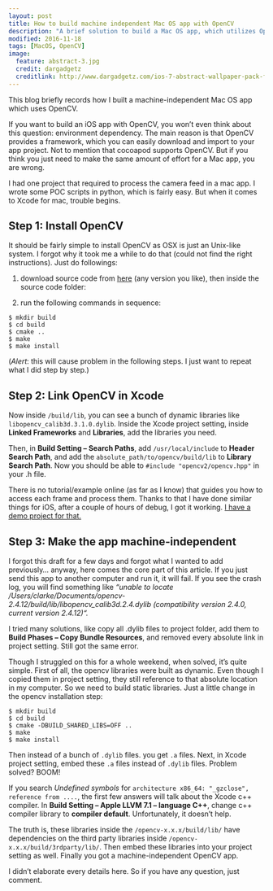 ```yaml
---
layout: post
title: How to build machine independent Mac OS app with OpenCV
description: "A brief solution to build a Mac OS app, which utilizes OpenCV, that can run in any machine."
modified: 2016-11-18
tags: [MacOS, OpenCV]
image:
  feature: abstract-3.jpg
  credit: dargadgetz
  creditlink: http://www.dargadgetz.com/ios-7-abstract-wallpaper-pack-for-iphone-5-and-ipod-touch-retina/
---
```


This blog briefly records how I built a machine-independent Mac OS app which uses OpenCV.

If you want to build an iOS app with OpenCV, you won’t even think about this question: environment dependency. The main reason is that OpenCV provides a framework, which you can easily download and import to your app project. Not to mention that cocoapod supports OpenCV. But if you think you just need to make the same amount of effort for a Mac app, you are wrong.

I had one project that required to process the camera feed in a mac app. I wrote some POC scripts in python, which is fairly easy. But when it comes to Xcode for mac, trouble begins.


## Step 1: Install OpenCV

It should be fairly simple to install OpenCV as OSX is just an Unix-like system. I forgot why it took me a while to do that (could not find the right instructions). Just do followings:

1. download source code from [here](http://opencv.org/downloads.html) (any version you like), then inside the source code folder:

2. run the following commands in sequence:
```
$ mkdir build
$ cd build
$ cmake ..
$ make
$ make install
```
(*Alert*: this will cause problem in the following steps. I just want to repeat what I did step by step.)


## Step 2: Link OpenCV in Xcode

Now inside `/build/lib`, you can see a bunch of dynamic libraries like `libopencv_calib3d.3.1.0.dylib`.
Inside the Xcode project setting, inside **Linked Frameworks** and **Libraries**, add the libraries you need.

Then, in **Build Setting – Search Paths**, add `/usr/local/include` to **Header Search Path**, and add the `absolute_path/to/opencv/build/lib` to **Library Search Path**.
Now you should be able to `#include "opencv2/opencv.hpp"` in your .h file.

There is no tutorial/example online (as far as I know) that guides you how to access each frame and process them. Thanks to that I have done similar things for iOS, after a couple of hours of debug, I got it working. 
[I have a demo project for that.](https://xiomarg.github.com)


## Step 3: Make the app machine-independent

I forgot this draft for a few days and forgot what I wanted to add previously… anyway, here comes the core part of this article. If you just send this app to another computer and run it, it will fail. If you see the crash log, you will find something like *“unable to locate /Users/clarke/Documents/opencv-2.4.12/build/lib/libopencv_calib3d.2.4.dylib (compatibility version 2.4.0, current version 2.4.12)“.*

I tried many solutions, like copy all .dylib files to project folder, add them to **Build Phases – Copy Bundle Resources**, and removed every absolute link in project setting. Still got the same error.

Though I struggled on this for a whole weekend, when solved, it’s quite simple.
First of all, the opencv libraries were built as dynamic. Even though I copied them in project setting, they still reference to that absolute location in my computer. So we need to build static libraries. Just a little change in the opencv installation step:

```
$ mkdir build
$ cd build
$ cmake -DBUILD_SHARED_LIBS=OFF ..
$ make
$ make install
```
Then instead of a bunch of `.dylib` files. you get `.a` files.
Next, in Xcode project setting, embed these `.a` files instead of `.dylib` files.
Problem solved? BOOM!
<img src="{{ site.url }}/images/build-indenpendent-opencv-mac-app.png" alt="">

If you search *Undefined symbols* for `architecture x86_64: "_gzclose", reference from ....`, the first few answers will talk about the Xcode c++ compiler. In **Build Setting – Apple LLVM 7.1 – language C++**, change c++ compiler library to **compiler default**. Unfortunately, it doesn’t help.

The truth is, these libraries inside the `/opencv-x.x.x/build/lib/` have dependencies on the third party libraries inside `/opencv-x.x.x/build/3rdparty/lib/`.
Then embed these libraries into your project setting as well. Finally you got a machine-independent OpenCV app.


I didn’t elaborate every details here. So if you have any question, just comment.